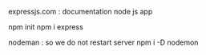 expressjs.com : documentation node js app
    
npm init
npm i express

nodeman : so we do not restart server 
    npm i -D nodemon
